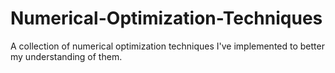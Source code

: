 # Numerical-Optimization-Techniques
A collection of numerical optimization techniques I've implemented to better my understanding of them.
